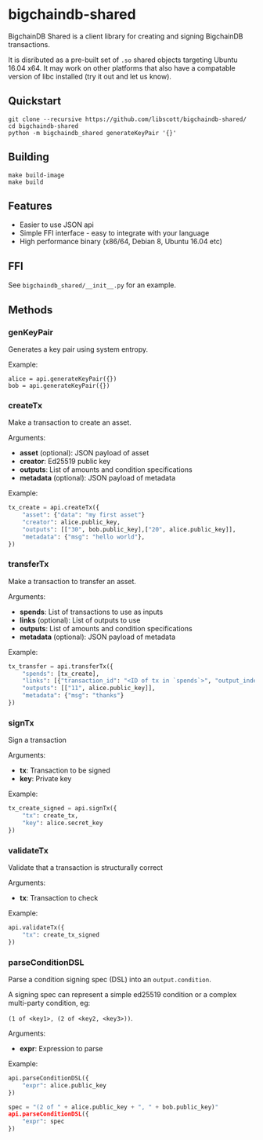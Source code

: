 # bigchaindb-shared

BigchainDB Shared is a client library for creating and signing BigchainDB transactions.

It is disributed as a pre-built set of `.so` shared objects targeting Ubuntu 16.04 x64. It may work on other platforms that also have a compatable version of libc installed (try it out and let us know).

## Quickstart

```shell
git clone --recursive https://github.com/libscott/bigchaindb-shared/
cd bigchaindb-shared
python -m bigchaindb_shared generateKeyPair '{}'
```

## Building

```shell
make build-image
make build
```

## Features

* Easier to use JSON api
* Simple FFI interface - easy to integrate with your language
* High performance binary (x86/64, Debian 8, Ubuntu 16.04 etc)

## FFI

See `bigchaindb_shared/__init__.py` for an example.

## Methods

### genKeyPair

Generates a key pair using system entropy.

Example: 

```python:
alice = api.generateKeyPair({})
bob = api.generateKeyPair({})
```

### createTx

Make a transaction to create an asset.

Arguments:

* **asset** (optional): JSON payload of asset
* **creator**: Ed25519 public key
* **outputs**: List of amounts and condition specifications
* **metadata** (optional): JSON payload of metadata

Example:

```python
tx_create = api.createTx({
    "asset": {"data": "my first asset"}
    "creator": alice.public_key,
    "outputs": [["30", bob.public_key],["20", alice.public_key]],
    "metadata": {"msg": "hello world"},
})
```

### transferTx

Make a transaction to transfer an asset.

Arguments:

* **spends**: List of transactions to use as inputs
* **links** (optional): List of outputs to use
* **outputs**: List of amounts and condition specifications
* **metadata** (optional): JSON payload of metadata

Example:

```python
tx_transfer = api.transferTx({
    "spends": [tx_create],
    "links": [{"transaction_id": "<ID of tx in `spends`>", "output_index": 1}],
    "outputs": [["11", alice.public_key]],
    "metadata": {"msg": "thanks"}
})
```

### signTx

Sign a transaction

Arguments:

* **tx**: Transaction to be signed
* **key**: Private key

Example:

```python
tx_create_signed = api.signTx({
    "tx": create_tx,
    "key": alice.secret_key
})
```

### validateTx

Validate that a transaction is structurally correct

Arguments:

* **tx**: Transaction to check

Example:

```python
api.validateTx({
    "tx": create_tx_signed
})
```

### parseConditionDSL

Parse a condition signing spec (DSL) into an `output.condition`.

A signing spec can represent a simple ed25519 condition or a complex multi-party condition, eg:

`(1 of <key1>, (2 of <key2, <key3>))`.

Arguments:

* **expr**: Expression to parse

Example:
```python
api.parseConditionDSL({
    "expr": alice.public_key
})

spec = "(2 of " + alice.public_key + ", " + bob.public_key)"
api.parseConditionDSL({
    "expr": spec
})
